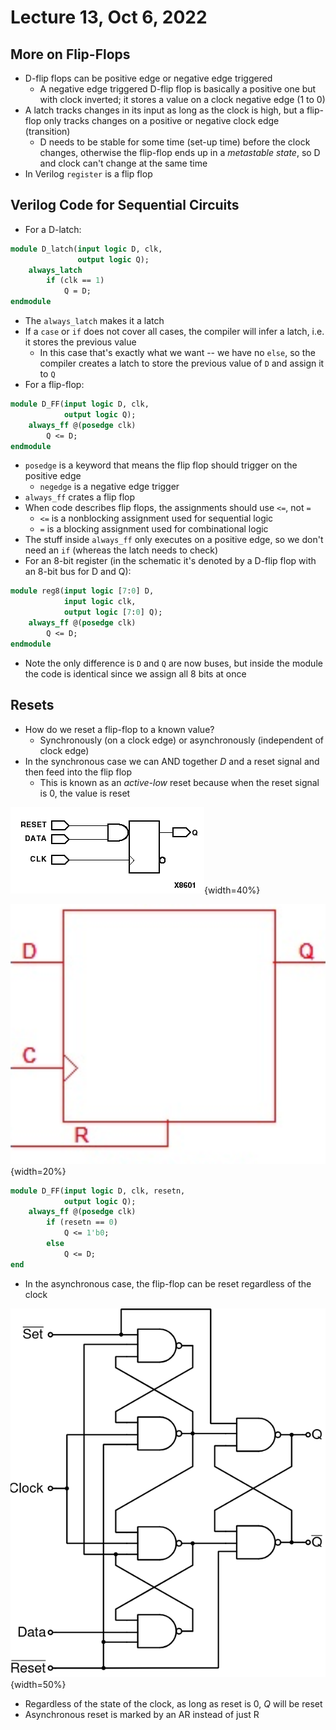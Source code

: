 # Lecture 13, Oct 6, 2022

## More on Flip-Flops

* D-flip flops can be positive edge or negative edge triggered
	* A negative edge triggered D-flip flop is basically a positive one but with clock inverted; it stores a value on a clock negative edge (1 to 0)
* A latch tracks changes in its input as long as the clock is high, but a flip-flop only tracks changes on a positive or negative clock edge (transition)
	* D needs to be stable for some time (set-up time) before the clock changes, otherwise the flip-flop ends up in a *metastable state*, so D and clock can't change at the same time
* In Verilog `register` is a flip flop

## Verilog Code for Sequential Circuits

* For a D-latch:

```sv
module D_latch(input logic D, clk,
			   output logic Q);
	always_latch
		if (clk == 1)
			Q = D;
endmodule
```

* The `always_latch` makes it a latch
* If a `case` or `if` does not cover all cases, the compiler will infer a latch, i.e. it stores the previous value
	* In this case that's exactly what we want -- we have no `else`, so the compiler creates a latch to store the previous value of `D` and assign it to `Q`
* For a flip-flop:

```sv
module D_FF(input logic D, clk,
			output logic Q);
	always_ff @(posedge clk)
		Q <= D;
endmodule
```

* `posedge` is a keyword that means the flip flop should trigger on the positive edge
	* `negedge` is a negative edge trigger
* `always_ff` crates a flip flop
* When code describes flip flops, the assignments should use `<=`, not `=`
	* `<=` is a nonblocking assignment used for sequential logic
	* `=` is a blocking assignment used for combinational logic
* The stuff inside `always_ff` only executes on a positive edge, so we don't need an `if` (whereas the latch needs to check)
* For an 8-bit register (in the schematic it's denoted by a D-flip flop with an 8-bit bus for D and Q):

```sv
module reg8(input logic [7:0] D,
			input logic clk,
			output logic [7:0] Q);
	always_ff @(posedge clk)
		Q <= D;
endmodule
```

* Note the only difference is `D` and `Q` are now buses, but inside the module the code is identical since we assign all 8 bits at once

## Resets

* How do we reset a flip-flop to a known value?
	* Synchronously (on a clock edge) or asynchronously (independent of clock edge)
* In the synchronous case we can AND together $D$ and a reset signal and then feed into the flip flop
	* This is known as an *active-low* reset because when the reset signal is 0, the value is reset

![Synchronous reset D-flip flop](imgs/lec13_1.png){width=40%}

![Synchronous reset D-flip flop symbol](imgs/lec13_2.png){width=20%}

```sv
module D_FF(input logic D, clk, resetn,
			output logic Q);
	always_ff @(posedge clk)
		if (resetn == 0)
			Q <= 1'b0;
		else
			Q <= D;
end
```

* In the asynchronous case, the flip-flop can be reset regardless of the clock

![Asynchronous reset D-flip flop](imgs/lec13_3.png){width=50%}

* Regardless of the state of the clock, as long as reset is 0, $Q$ will be reset
* Asynchronous reset is marked by an AR instead of just R

